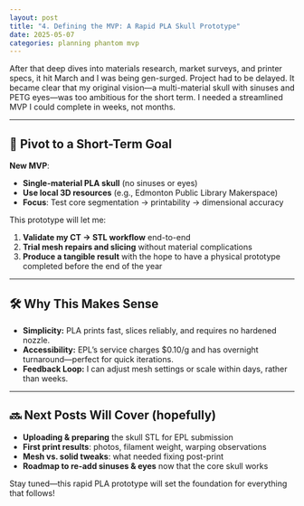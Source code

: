 ```yaml
---
layout: post
title: "4. Defining the MVP: A Rapid PLA Skull Prototype"
date: 2025-05-07
categories: planning phantom mvp
---
```


After that  deep dives into materials research, market surveys, and printer specs, it hit March and I was being gen-surged. Project had to be delayed. It became clear that my original vision—a multi-material skull with sinuses and PETG eyes—was too ambitious for the short term. I needed a streamlined MVP I could complete in weeks, not months.

---

## 🎯 Pivot to a Short-Term Goal

**New MVP**:  
- **Single-material PLA skull** (no sinuses or eyes)  
- **Use local 3D resources** (e.g., Edmonton Public Library Makerspace)  
- **Focus**: Test core segmentation → printability → dimensional accuracy

This prototype will let me:
1. **Validate my CT → STL workflow** end-to-end  
2. **Trial mesh repairs and slicing** without material complications  
3. **Produce a tangible result** with the hope to have a physical prototype completed before the end of the year  

---

## 🛠 Why This Makes Sense

- **Simplicity:** PLA prints fast, slices reliably, and requires no hardened nozzle.  
- **Accessibility:** EPL’s service charges \$0.10/g and has overnight turnaround—perfect for quick iterations.  
- **Feedback Loop:** I can adjust mesh settings or scale within days, rather than weeks.

---

## 🔜 Next Posts Will Cover (hopefully)

- **Uploading & preparing** the skull STL for EPL submission  
- **First print results**: photos, filament weight, warping observations  
- **Mesh vs. solid tweaks**: what needed fixing post-print  
- **Roadmap to re-add sinuses & eyes** now that the core skull works

Stay tuned—this rapid PLA prototype will set the foundation for everything that follows!  
